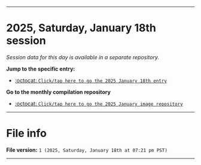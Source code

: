 
***

# 2025, Saturday, January 18th session

_Session data for this day is available in a separate repository._

**Jump to the specific entry:**

- [:octocat: `Click/tap here to go the 2025 January 18th entry`](https://github.com/seanpm2001/SeansLifeArchive_Images_ModernSmurfsVillage_Y2025_V1/tree/SeansLifeArchive_ModernSmurfsVillage_Y2025_V1_Main-dev/2025/01_January/18/)

**Go to the monthly compilation repository**

- [:octocat: `Click/tap here to go the 2025 January image repository`](https://github.com/seanpm2001/SeansLifeArchive_Images_ModernSmurfsVillage_Y2025_V1/)

***

# File info

**File version:** `1 (2025, Saturday, January 18th at 07:21 pm PST)`

***
